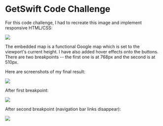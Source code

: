 # GetSwift Code Challenge

For this code challenge, I had to recreate this image and implement responsive HTML/CSS:

![](http://i.imgur.com/n7xQOBb.png)

The embedded map is a functional Google map which is set to the viewport's current height. I have also added hover effects onto the buttons. There are two breakpoints -- the first one is at 768px and the second is at 510px.

Here are screenshots of my final result:

![](https://puu.sh/xWgXQ/36e250904d.png)

After first breakpoint:

![](https://puu.sh/xWh63/d852b7ed22.png)

After second breakpoint (navigation bar links disappear):

![](https://puu.sh/xWh8X/f56a1857b5.png)